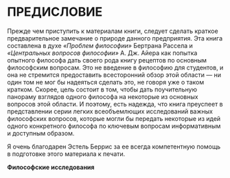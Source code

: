 # ПРЕДИСЛОВИЕ

Прежде чем приступить к материалам книги, следует сделать краткое предварительное замечание о природе данного предприятия. Эта книга составлена в духе *«Проблем философии»* Бертрана Рассела и *«Центральных вопросов философии»* А. Дж. Айера как попытка опытного философа дать своего рода книгу рецептов по  основным философским вопросам. Это не введение в философию для студентов, и она не стремится предоставить всесторонний обзор этой области — ни один том не мог бы надеяться сделать это, не говоря уже о таком кратком. Скорее, цель состоит в том, чтобы дать поучительную панораму взглядов одного философа на некоторые из основных вопросов этой области. И поэтому, есть надежда, что книга преуспеет в представлении серии легких всеобъемлющих исследований важных философских вопросов, которые могли бы передать некоторые из идей одного конкретного философа по ключевым вопросам информативным и доступным образом.

Я очень благодарен Эстель Беррис за ее всегда компетентную помощь в подготовке этого материала к печати.

**Философские исследования**
